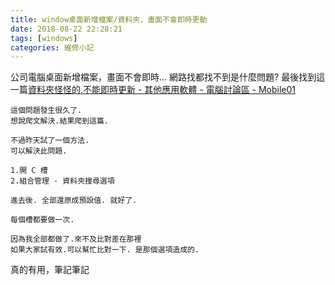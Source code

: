 ```yaml
---
title: window桌面新增檔案/資料夾，畫面不會即時更動
date: 2018-08-22 22:28:21
tags: [windows]
categories: 維修小記
---
```


公司電腦桌面新增檔案，畫面不會即時...
網路找都找不到是什麼問題?
最後找到這一篇[資料夾怪怪的,不能即時更新 - 其他應用軟體 - 電腦討論區 - Mobile01](https://www.mobile01.com/topicdetail.php?f=512&t=1931352&p=1#31381395)

<!--more-->

```
這個問題發生很久了.
想說爬文解決.結果爬到這篇.

不過昨天試了一個方法.
可以解決此問題.

1.開 C 槽
2.組合管理 - 資料夾搜尋選項

進去後. 全部還原成預設值. 就好了.

每個槽都要做一次.

因為我全部都做了.來不及比對差在那裡
如果大家試有效.可以幫忙比對一下. 是那個選項造成的.
```


真的有用，筆記筆記